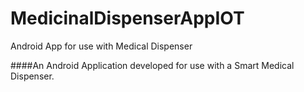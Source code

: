 # MedicinalDispenserAppIOT
Android App for use with Medical Dispenser 

####An Android Application developed for use with a Smart Medical Dispenser.
